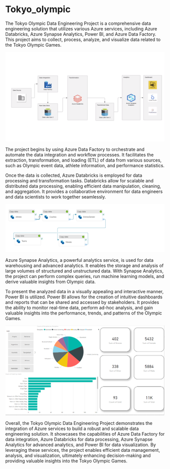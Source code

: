 # Tokyo_olympic

The Tokyo Olympic Data Engineering Project is a comprehensive data engineering solution that utilizes various Azure services, including Azure Databricks, Azure Synapse Analytics, Power BI, and Azure Data Factory. This project aims to collect, process, analyze, and visualize data related to the Tokyo Olympic Games.

![Alt Text](images/Capture.png)

The project begins by using Azure Data Factory to orchestrate and automate the data integration and workflow processes. It facilitates the extraction, transformation, and loading (ETL) of data from various sources, such as Olympic event data, athlete information, and performance statistics.

Once the data is collected, Azure Databricks is employed for data processing and transformation tasks. Databricks allow for scalable and distributed data processing, enabling efficient data manipulation, cleaning, and aggregation. It provides a collaborative environment for data engineers and data scientists to work together seamlessly.


![Alt Text](images/1.PNG)

Azure Synapse Analytics, a powerful analytics service, is used for data warehousing and advanced analytics. It enables the storage and analysis of large volumes of structured and unstructured data. With Synapse Analytics, the project can perform complex queries, run machine learning models, and derive valuable insights from Olympic data.

To present the analyzed data in a visually appealing and interactive manner, Power BI is utilized. Power BI allows for the creation of intuitive dashboards and reports that can be shared and accessed by stakeholders. It provides the ability to monitor real-time data, perform ad-hoc analysis, and gain valuable insights into the performance, trends, and patterns of the Olympic Games.


![Alt Text](images/BI.PNG)

Overall, the Tokyo Olympic Data Engineering Project demonstrates the integration of Azure services to build a robust and scalable data engineering solution. It showcases the capabilities of Azure Data Factory for data integration, Azure Databricks for data processing, Azure Synapse Analytics for advanced analytics, and Power BI for data visualization. By leveraging these services, the project enables efficient data management, analysis, and visualization, ultimately enhancing decision-making and providing valuable insights into the Tokyo Olympic Games.
